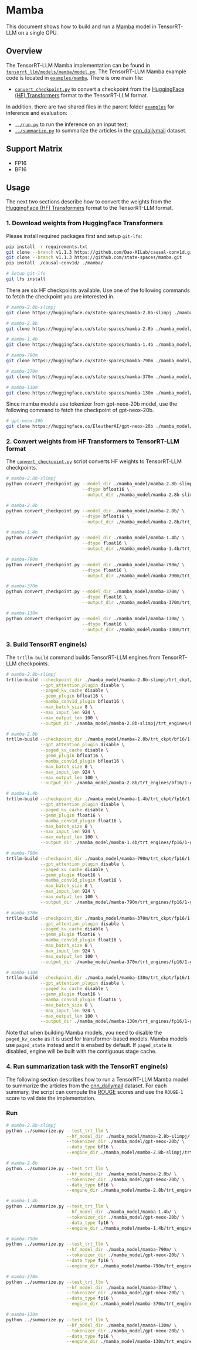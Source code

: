 # Mamba

This document shows how to build and run a [Mamba](https://github.com/state-spaces/mamba) model in TensorRT-LLM on a single GPU.

## Overview

The TensorRT-LLM Mamba implementation can be found in [`tensorrt_llm/models/mamba/model.py`](../../tensorrt_llm/models/mamba/model.py). The TensorRT-LLM Mamba example code is located in [`examples/mamba`](./). There is one main file:

* [`convert_checkpoint.py`](./convert_checkpoint.py) to convert a checkpoint from the [HuggingFace (HF) Transformers](https://github.com/huggingface/transformers) format to the TensorRT-LLM format.

In addition, there are two shared files in the parent folder [`examples`](../) for inference and evaluation:

* [`../run.py`](../run.py) to run the inference on an input text;
* [`../summarize.py`](../summarize.py) to summarize the articles in the [cnn_dailymail](https://huggingface.co/datasets/cnn_dailymail) dataset.


## Support Matrix
  * FP16
  * BF16

## Usage

The next two sections describe how to convert the weights from the [HuggingFace (HF) Transformers](https://github.com/huggingface/transformers)
format to the TensorRT-LLM format.

### 1. Download weights from HuggingFace Transformers

Please install required packages first and setup `git-lfs`:

```bash
pip install -r requirements.txt
git clone --branch v1.1.3 https://github.com/Dao-AILab/causal-conv1d.git
git clone --branch v1.1.3 https://github.com/state-spaces/mamba.git
pip install ./causal-conv1d/ ./mamba/

# Setup git-lfs
git lfs install
```

There are six HF checkpoints available. Use one of the following commands to fetch the checkpoint you are interested in.

```bash
# mamba-2.8b-slimpj
git clone https://huggingface.co/state-spaces/mamba-2.8b-slimpj ./mamba_model/mamba-2.8b-slimpj

# mamba-2.8b
git clone https://huggingface.co/state-spaces/mamba-2.8b ./mamba_model/mamba-2.8b

# mamba-1.4b
git clone https://huggingface.co/state-spaces/mamba-1.4b ./mamba_model/mamba-1.4b

# mamba-790m
git clone https://huggingface.co/state-spaces/mamba-790m ./mamba_model/mamba-790m

# mamba-370m
git clone https://huggingface.co/state-spaces/mamba-370m ./mamba_model/mamba-370m

# mamba-130m
git clone https://huggingface.co/state-spaces/mamba-130m ./mamba_model/mamba-130m
```

Since mamba models use tokenizer from gpt-neox-20b model, use the following command to fetch the checkpoint of gpt-neox-20b.

```bash
# gpt-neox-20b
git clone https://huggingface.co/EleutherAI/gpt-neox-20b ./mamba_model/gpt-neox-20b
```

### 2. Convert weights from HF Transformers to TensorRT-LLM format
The [`convert_checkpoint.py`](./convert_checkpoint.py) script converts HF weights to TensorRT-LLM checkpoints.

```bash
# mamba-2.8b-slimpj
python convert_checkpoint.py --model_dir ./mamba_model/mamba-2.8b-slimpj/ \
                             --dtype bfloat16 \
                             --output_dir ./mamba_model/mamba-2.8b-slimpj/trt_ckpt/bf16/1-gpu/

# mamba-2.8b
python convert_checkpoint.py --model_dir ./mamba_model/mamba-2.8b/ \
                             --dtype bfloat16 \
                             --output_dir ./mamba_model/mamba-2.8b/trt_ckpt/bf16/1-gpu/

# mamba-1.4b
python convert_checkpoint.py --model_dir ./mamba_model/mamba-1.4b/ \
                             --dtype float16 \
                             --output_dir ./mamba_model/mamba-1.4b/trt_ckpt/fp16/1-gpu/

# mamba-790m
python convert_checkpoint.py --model_dir ./mamba_model/mamba-790m/ \
                             --dtype float16 \
                             --output_dir ./mamba_model/mamba-790m/trt_ckpt/fp16/1-gpu/

# mamba-370m
python convert_checkpoint.py --model_dir ./mamba_model/mamba-370m/ \
                             --dtype float16 \
                             --output_dir ./mamba_model/mamba-370m/trt_ckpt/fp16/1-gpu/

# mamba-130m
python convert_checkpoint.py --model_dir ./mamba_model/mamba-130m/ \
                             --dtype float16 \
                             --output_dir ./mamba_model/mamba-130m/trt_ckpt/fp16/1-gpu/
```

### 3. Build TensorRT engine(s)
The `trtllm-build` command builds TensorRT-LLM engines from TensorRT-LLM checkpoints.

```bash
# mamba-2.8b-slimpj
trtllm-build --checkpoint_dir ./mamba_model/mamba-2.8b-slimpj/trt_ckpt/bf16/1-gpu/ \
             --gpt_attention_plugin disable \
             --paged_kv_cache disable \
             --gemm_plugin bfloat16 \
             --mamba_conv1d_plugin bfloat16 \
             --max_batch_size 8 \
             --max_input_len 924 \
             --max_output_len 100 \
             --output_dir ./mamba_model/mamba-2.8b-slimpj/trt_engines/bf16/1-gpu/

# mamba-2.8b
trtllm-build --checkpoint_dir ./mamba_model/mamba-2.8b/trt_ckpt/bf16/1-gpu/ \
             --gpt_attention_plugin disable \
             --paged_kv_cache disable \
             --gemm_plugin bfloat16 \
             --mamba_conv1d_plugin bfloat16 \
             --max_batch_size 8 \
             --max_input_len 924 \
             --max_output_len 100 \
             --output_dir ./mamba_model/mamba-2.8b/trt_engines/bf16/1-gpu/

# mamba-1.4b
trtllm-build --checkpoint_dir ./mamba_model/mamba-1.4b/trt_ckpt/fp16/1-gpu/ \
             --gpt_attention_plugin disable \
             --paged_kv_cache disable \
             --gemm_plugin float16 \
             --mamba_conv1d_plugin float16 \
             --max_batch_size 8 \
             --max_input_len 924 \
             --max_output_len 100 \
             --output_dir ./mamba_model/mamba-1.4b/trt_engines/fp16/1-gpu/

# mamba-790m
trtllm-build --checkpoint_dir ./mamba_model/mamba-790m/trt_ckpt/fp16/1-gpu/ \
             --gpt_attention_plugin disable \
             --paged_kv_cache disable \
             --gemm_plugin float16 \
             --mamba_conv1d_plugin float16 \
             --max_batch_size 8 \
             --max_input_len 924 \
             --max_output_len 100 \
             --output_dir ./mamba_model/mamba-790m/trt_engines/fp16/1-gpu/

# mamba-370m
trtllm-build --checkpoint_dir ./mamba_model/mamba-370m/trt_ckpt/fp16/1-gpu/ \
             --gpt_attention_plugin disable \
             --paged_kv_cache disable \
             --gemm_plugin float16 \
             --mamba_conv1d_plugin float16 \
             --max_batch_size 8 \
             --max_input_len 924 \
             --max_output_len 100 \
             --output_dir ./mamba_model/mamba-370m/trt_engines/fp16/1-gpu/

# mamba-130m
trtllm-build --checkpoint_dir ./mamba_model/mamba-130m/trt_ckpt/fp16/1-gpu/ \
             --gpt_attention_plugin disable \
             --paged_kv_cache disable \
             --gemm_plugin float16 \
             --mamba_conv1d_plugin float16 \
             --max_batch_size 8 \
             --max_input_len 924 \
             --max_output_len 100 \
             --output_dir ./mamba_model/mamba-130m/trt_engines/fp16/1-gpu/
```

Note that when building Mamba models, you need to disable the `paged_kv_cache` as it is used for
transformer-based models. Mamba models use `paged_state` instead and it is enabed by default.
If `paged_state` is disabled, engine will be built with the contiguous stage cache.

### 4. Run summarization task with the TensorRT engine(s)

The following section describes how to run a TensorRT-LLM Mamba model to summarize the articles from the
[cnn_dailymail](https://huggingface.co/datasets/cnn_dailymail) dataset. For each summary, the script can compute the
[ROUGE](https://en.wikipedia.org/wiki/ROUGE_(metric)) scores and use the `ROUGE-1` score to validate the implementation.

### Run
```bash
# mamba-2.8b-slimpj
python ../summarize.py --test_trt_llm \
                       --hf_model_dir ./mamba_model/mamba-2.8b-slimpj/ \
                       --tokenizer_dir ./mamba_model/gpt-neox-20b/ \
                       --data_type bf16 \
                       --engine_dir ./mamba_model/mamba-2.8b-slimpj/trt_engines/bf16/1-gpu/

# mamba-2.8b
python ../summarize.py --test_trt_llm \
                       --hf_model_dir ./mamba_model/mamba-2.8b/ \
                       --tokenizer_dir ./mamba_model/gpt-neox-20b/ \
                       --data_type bf16 \
                       --engine_dir ./mamba_model/mamba-2.8b/trt_engines/bf16/1-gpu/

# mamba-1.4b
python ../summarize.py --test_trt_llm \
                       --hf_model_dir ./mamba_model/mamba-1.4b/ \
                       --tokenizer_dir ./mamba_model/gpt-neox-20b/ \
                       --data_type fp16 \
                       --engine_dir ./mamba_model/mamba-1.4b/trt_engines/fp16/1-gpu/

# mamba-790m
python ../summarize.py --test_trt_llm \
                       --hf_model_dir ./mamba_model/mamba-790m/ \
                       --tokenizer_dir ./mamba_model/gpt-neox-20b/ \
                       --data_type fp16 \
                       --engine_dir ./mamba_model/mamba-790m/trt_engines/fp16/1-gpu/

# mamba-370m
python ../summarize.py --test_trt_llm \
                       --hf_model_dir ./mamba_model/mamba-370m/ \
                       --tokenizer_dir ./mamba_model/gpt-neox-20b/ \
                       --data_type fp16 \
                       --engine_dir ./mamba_model/mamba-370m/trt_engines/fp16/1-gpu/

# mamba-130m
python ../summarize.py --test_trt_llm \
                       --hf_model_dir ./mamba_model/mamba-130m/ \
                       --tokenizer_dir ./mamba_model/gpt-neox-20b/ \
                       --data_type fp16 \
                       --engine_dir ./mamba_model/mamba-130m/trt_engines/fp16/1-gpu/
```
